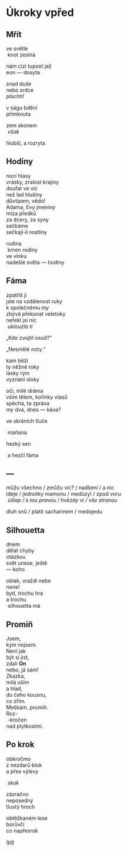 Úkroky vpřed
============


Mřít
----

ve světle  
&nbsp;knot zesiná

nám cizí 
tupost jež  
eon — dosyta 

snad duše  
nebo srdce  
*plachtí!*

v ságu bdění  
přimknuta

zem skonem  
&nbsp;*však*

hlubší, a rozryta


Hodiny
------

nocí hlasy  
vrásky, zralost krajiny  
doufat ve víc  
než lad hlušiny  
důvtipem, vědo!  
Adama, Evy jmeniny  
míza předků  
za dcery, za syny  
sečkáme  
sečkají-li rostliny

rodina  
&nbsp;kmen rodiny  
ve vínku  
nadešlé světa — hodiny


Fáma
----

zpatříš ji  
jste na vzdálenost ruky  
k společnému *my*  
zbývá překonat veletoky  
neřekl jsi nic  
&nbsp;*uklouzla ti*

„Kdo zvojtil osud?“

„Nesmělé noty.“

kam běží  
ty něžné roky  
lásky rým  
vyznání sloky

oči, milé dráma  
vším tělem, kořínky vlasů  
spěchá, ta zpráva  
*my* dva, dnes — káva?  

ve skráních tluče

&nbsp;mañana

hezký sen

&nbsp;a hezčí fáma


—
-

můžu všechno / zmůžu víc? / nadšení / a nic  
ideje / jednotky mamonu / medúzy! / zpod voru  
&nbsp;*úšlap / s tou pravou / hvězdy ví / vše stranou*

dluh snů / platit sacharinem / medojedu


Silhouetta
----------

dnem  
dělat chyby  
otázkou  
svět unese, ještě  
— koho

oblak, vraždí nebe  
nene!  
bytí, trochu hra  
a trochu  
&nbsp;silhouetta má


Promiň
------

Jsem,  
kým nejsem.  
Není jak  
být si jist,  
zdali **On**  
nebo, já sám!  
Zkazka,  
milá uším  
a hlad,  
do čeho kousnu,  
co zřím.  
Meškám, promiň.  
Roz-  
&nbsp;-kročen  
nad plytkostmi.  


Po krok
-------

obkročmo  
z nezdarů blok  
a přes výlevy

&nbsp;*skok*

zázračno  
neposedný  
tlustý hroch  

obtěžkaném lese  
borůvčí  
co napřesrok


(pj)

